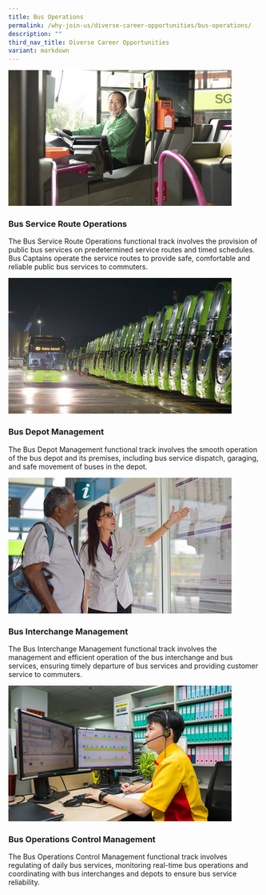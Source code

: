 ```yaml
---
title: Bus Operations
permalink: /why-join-us/diverse-career-opportunities/bus-operations/
description: ""
third_nav_title: Diverse Career Opportunities
variant: markdown
---
```



![](/images/bus-service-route-operations-447x271-1.jpg)
### Bus Service Route Operations
The Bus Service Route Operations functional track involves the provision of public bus services on predetermined service routes and timed schedules. Bus Captains operate the service routes to provide safe, comfortable and reliable public bus services to commuters.

![](/images/bus-depot-management-447x271-1.jpg)
### Bus Depot Management
The Bus Depot Management functional track involves the smooth operation of the bus depot and its premises, including bus service dispatch, garaging, and safe movement of buses in the depot.

![](/images/bus-interchange-management-447x271-1.jpg)
### Bus Interchange Management
The Bus Interchange Management functional track involves the management and efficient operation of the bus interchange and bus services, ensuring timely departure of bus services and providing customer service to commuters.

![](/images/bus-operations-control-management-447x271-1.jpg)
### Bus Operations Control Management
The Bus Operations Control Management functional track involves regulating of daily bus services, monitoring real-time bus operations and coordinating with bus interchanges and depots to ensure bus service reliability.